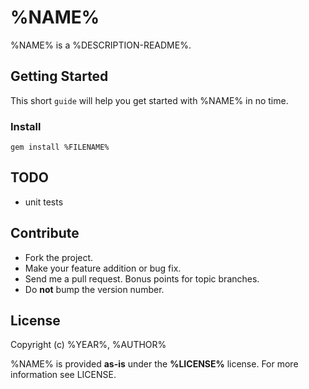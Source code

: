 %NAME%
============
%NAME% is a %DESCRIPTION-README%.

Getting Started
---------------
This short `guide` will help you get started with %NAME% in no time.

### Install

	gem install %FILENAME%

TODO
----
* unit tests

Contribute
----------
* Fork the project.
* Make your feature addition or bug fix.
* Send me a pull request. Bonus points for topic branches.
* Do **not** bump the version number.

License
-------
Copyright (c) %YEAR%, %AUTHOR%

%NAME% is provided **as-is** under the **%LICENSE%** license. For more information see LICENSE.
